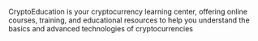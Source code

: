 CryptoEducation is your cryptocurrency learning center, offering online courses, training, and educational resources to help you understand the basics and advanced technologies of cryptocurrencies
